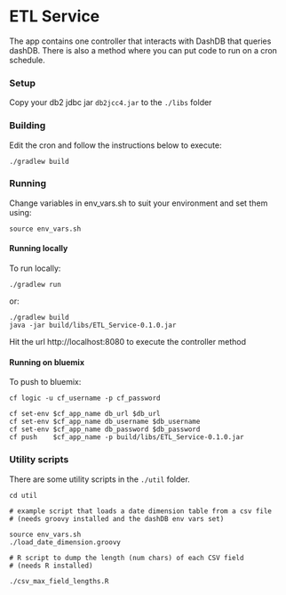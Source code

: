 ETL Service
===============

The app contains one controller that interacts with DashDB that queries dashDB.  There is also a method where you can put code to run on a cron schedule.

### Setup

Copy your db2 jdbc jar `db2jcc4.jar` to the `./libs` folder

### Building

Edit the cron and follow the instructions below to execute:

```
./gradlew build
```

### Running

Change variables in env_vars.sh to suit your environment and set them using:

```
source env_vars.sh
```

#### Running locally

To run locally: 
```
./gradlew run
```
or:
```
./gradlew build
java -jar build/libs/ETL_Service-0.1.0.jar
``` 

Hit the url http://localhost:8080 to execute the controller method

#### Running on bluemix

To push to bluemix:
```
cf logic -u cf_username -p cf_password

cf set-env $cf_app_name db_url $db_url 
cf set-env $cf_app_name db_username $db_username
cf set-env $cf_app_name db_password $db_password
cf push    $cf_app_name -p build/libs/ETL_Service-0.1.0.jar
```

### Utility scripts

There are some utility scripts in the `./util` folder. 

```
cd util

# example script that loads a date dimension table from a csv file
# (needs groovy installed and the dashDB env vars set)

source env_vars.sh
./load_date_dimension.groovy

# R script to dump the length (num chars) of each CSV field
# (needs R installed)

./csv_max_field_lengths.R
```

